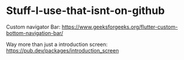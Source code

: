 # Stuff-I-use-that-isnt-on-github


Custom navigator Bar: https://www.geeksforgeeks.org/flutter-custom-bottom-navigation-bar/

Way more than just a introduction screen: https://pub.dev/packages/introduction_screen
